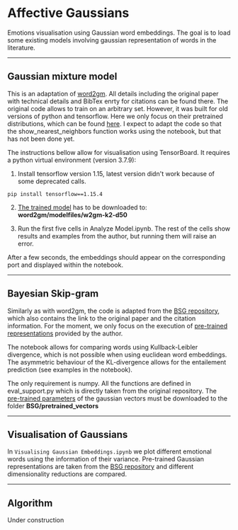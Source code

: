 # Affective Gaussians
Emotions visualisation using Gaussian word embeddings. The goal is to load some existing models involving gaussian representation of words in the literature.

---
## Gaussian mixture model
This is an adaptation of [word2gm](https://github.com/benathi/word2gm). All details including the original paper with technical details and BibTex enrty for citations can be found there. The original code allows to train on an arbitrary set. However, it was built for old versions of python and tensorflow. Here we only focus on their pretrained distributions, which can be found [here](https://bens-embeddings.s3-us-west-2.amazonaws.com/embeddings_project/word2gm_d50/w2gm-k2-d50.tar.gz). I expect to adapt the code so that the show_nearest_neighbors function works using the notebook, but that has not been done yet.

The instructions bellow allow for visualisation using TensorBoard. It requires a python virtual environment (version 3.7.9):
1. Install tensorflow version 1.15, latest version didn't work because of some deprecated calls.

`pip install tensorflow==1.15.4`

2. [The trained model](https://bens-embeddings.s3-us-west-2.amazonaws.com/embeddings_project/word2gm_d50/w2gm-k2-d50.tar.gz) has to be downloaded to: **word2gm/modelfiles/w2gm-k2-d50**

3. Run the first five cells in Analyze Model.ipynb. The rest of the cells show results and examples from the author, but running them will raise an error.

After a few seconds, the embeddings should appear on the corresponding port and displayed within the notebook.

---
## Bayesian Skip-gram
Similarly as with word2gm, the code is adapted from the [BSG repository](https://github.com/abrazinskas/BSG), which also contains the link to the original paper and the citation information. For the moment, we only focus on the execution of [pre-trained representations](https://drive.google.com/file/d/1YQQHFV215YjKLlvxpxsKWLm__TlQMw1Q/view) provided by the author. 

The notebook allows for comparing words using Kullback-Leibler divergence, which is not possible when using euclidean word embeddings. The asymmetric behaviour of the KL-divergence allows for the entailement prediction (see examples in the notebook). 

The only requirement is numpy. All the functions are defined in eval_support.py which is directly taken from the original repository. The [pre-trained parameters](https://drive.google.com/file/d/1YQQHFV215YjKLlvxpxsKWLm__TlQMw1Q/view) of the gaussian vectors must be downloaded to the folder **BSG/pretrained_vectors**

---
## Visualisation of Gaussians
In `Visualising Gaussian Embeddings.ipynb` we plot different emotional words using the information of their variance. Pre-trained Gaussian representations are taken from the [BSG repository](https://github.com/abrazinskas/BSG) and different dimensionality reductions are compared.

---
## Algorithm
Under construction